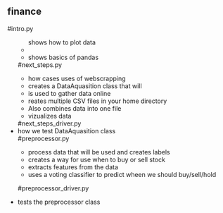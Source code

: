 ## finance

#intro.py
  <ul>
  <ul>shows how to plot data <li>
  <li>shows basics of pandas</li>
  </ul>
#next_steps.py 
  
  <ul>
    <li>how cases uses of webscrapping </li>
    <li>creates a DataAquasition class that will </li>
    <li>is used to gather data online </li>
   <li>reates multiple CSV files in your home directory </li>
   <li>Also combines data into one file </li>
  <li> vizualizes data </li>
</ul>
#next_steps_driver.py
  <li>how we test DataAquasition class</li>
#preprocessor.py

<ul>
  <li>process data that will be used and creates labels</li>
  <li>creates a way for use when to buy or sell stock</li>
  <li>extracts features from the data</li>
  <li>uses a voting classifier to predict wheen we should buy/sell/hold</li>
</ul>

#preprocessor_driver.py
<li> tests the preprocessor class </li>
